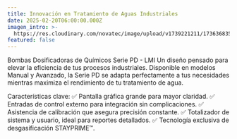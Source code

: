 ```yaml
---
title: Innovación en Tratamiento de Aguas Industriales
date: 2025-02-20T06:00:00.000Z
imagen_intro: >-
  https://res.cloudinary.com/novatec/image/upload/v1739221211/1736368353003_da5p36.jpg
featured: false
---
```


Bombas Dosificadoras de Químicos Serie PD - LMI
Un diseño pensado para elevar la eficiencia de tus procesos industriales. Disponible en modelos Manual y Avanzado, la Serie PD se adapta perfectamente a tus necesidades mientras maximiza el rendimiento de tu tratamiento de agua.

Características clave:
✅ Pantalla gráfica grande para mayor claridad.
✅ Entradas de control externo para integración sin complicaciones.
✅ Asistencia de calibración que asegura precisión constante.
✅ Totalizador de sistema y usuario, ideal para reportes detallados.
✅ Tecnología exclusiva de desgasificación STAYPRIME™.
